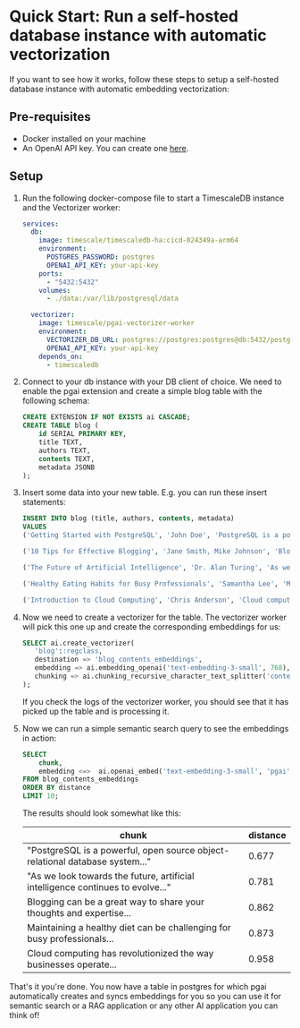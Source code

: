 # Quick Start: Run a self-hosted database instance with automatic vectorization

If you want to see how it works, follow these steps to setup 
a self-hosted database instance with automatic embedding vectorization:

## Pre-requisites
- Docker installed on your machine
- An OpenAI API key. You can create one [here](https://platform.openai.com/api-keys).

## Setup

1. Run the following docker-compose file to start a TimescaleDB instance and the Vectorizer worker: 
    ```yaml
    services:
      db:
        image: timescale/timescaledb-ha:cicd-024349a-arm64
        environment:
          POSTGRES_PASSWORD: postgres
          OPENAI_API_KEY: your-api-key
        ports:
          - "5432:5432"
        volumes:
          - ./data:/var/lib/postgresql/data
    
      vectorizer:
        image: timescale/pgai-vectorizer-worker
        environment:
          VECTORIZER_DB_URL: postgres://postgres:postgres@db:5432/postgres
          OPENAI_API_KEY: your-api-key
        depends_on:
          - timescaledb
    ```

2. Connect to your db instance with your DB client of choice. We need to enable the pgai extension and create a simple blog table with the following schema:
    ```sql
    CREATE EXTENSION IF NOT EXISTS ai CASCADE;
    CREATE TABLE blog (
        id SERIAL PRIMARY KEY,
        title TEXT,
        authors TEXT,
        contents TEXT,
        metadata JSONB
    );
    ```
   
3. Insert some data into your new table. E.g. you can run these insert statements:
    ```sql
    INSERT INTO blog (title, authors, contents, metadata)
    VALUES
    ('Getting Started with PostgreSQL', 'John Doe', 'PostgreSQL is a powerful, open source object-relational database system...', '{"tags": ["database", "postgresql", "beginner"], "read_time": 5, "published_date": "2024-03-15"}'),

    ('10 Tips for Effective Blogging', 'Jane Smith, Mike Johnson', 'Blogging can be a great way to share your thoughts and expertise...', '{"tags": ["blogging", "writing", "tips"], "read_time": 8, "published_date": "2024-03-20"}'),

    ('The Future of Artificial Intelligence', 'Dr. Alan Turing', 'As we look towards the future, artificial intelligence continues to evolve...', '{"tags": ["AI", "technology", "future"], "read_time": 12, "published_date": "2024-04-01"}'),

    ('Healthy Eating Habits for Busy Professionals', 'Samantha Lee', 'Maintaining a healthy diet can be challenging for busy professionals...', '{"tags": ["health", "nutrition", "lifestyle"], "read_time": 6, "published_date": "2024-04-05"}'),

    ('Introduction to Cloud Computing', 'Chris Anderson', 'Cloud computing has revolutionized the way businesses operate...', '{"tags": ["cloud", "technology", "business"], "read_time": 10, "published_date": "2024-04-10"}'); 
    ```

4. Now we need to create a vectorizer for the table. The vectorizer worker will pick this one up and create the corresponding embeddings for us:
    ```sql
    SELECT ai.create_vectorizer(
       'blog'::regclass,
       destination => 'blog_contents_embeddings',
       embedding => ai.embedding_openai('text-embedding-3-small', 768),
       chunking => ai.chunking_recursive_character_text_splitter('contents')
    );
    ```
    If you check the logs of the vectorizer worker, you should see that it has picked up the table and is processing it.


5. Now we can run a simple semantic search query to see the embeddings in action:
    ```sql
    SELECT
        chunk,
        embedding <=>  ai.openai_embed('text-embedding-3-small', 'pgai', _dimensions=>768) as distance
    FROM blog_contents_embeddings
    ORDER BY distance
    LIMIT 10;
    ```
 
    The results should look somewhat like this:
    
    | chunk | distance |
    |------|--------|
    | "PostgreSQL is a powerful, open source object-relational database system..." | 0.677 |
    | "As we look towards the future, artificial intelligence continues to evolve..." | 0.781 |
    | Blogging can be a great way to share your thoughts and expertise... | 0.862 |
    | Maintaining a healthy diet can be challenging for busy professionals... | 0.873 |
    | Cloud computing has revolutionized the way businesses operate... | 0.958 |


That's it you're done. You now have a table in postgres for which pgai automatically creates and syncs embeddings for you so you can use it for semantic search or a RAG application or any other AI application you can think of!


